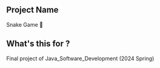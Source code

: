 ## Project Name

Snake Game :snake:

## What's this for ?

Final project of Java_Software_Development (2024 Spring)

